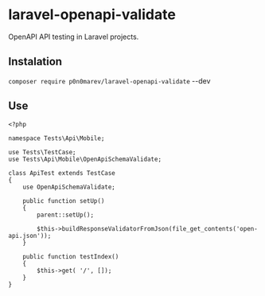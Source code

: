 # laravel-openapi-validate

OpenAPI API testing in Laravel projects.

## Instalation

`composer require p0n0marev/laravel-openapi-validate` --dev

## Use

```
<?php

namespace Tests\Api\Mobile;

use Tests\TestCase;
use Tests\Api\Mobile\OpenApiSchemaValidate;

class ApiTest extends TestCase
{
    use OpenApiSchemaValidate;
    
    public function setUp()
    {
        parent::setUp();

        $this->buildResponseValidatorFromJson(file_get_contents('open-api.json'));
    }

    public function testIndex()
    {
        $this->get( '/', []);
    }
}
```
